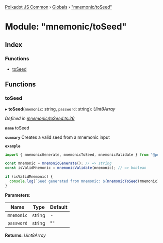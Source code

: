 [Polkadot JS Common](../README.md) › [Globals](../globals.md) › ["mnemonic/toSeed"](_mnemonic_toseed_.md)

# Module: "mnemonic/toSeed"

## Index

### Functions

* [toSeed](_mnemonic_toseed_.md#toseed)

## Functions

###  toSeed

▸ **toSeed**(`mnemonic`: string, `password`: string): *Uint8Array*

*Defined in [mnemonic/toSeed.ts:26](https://github.com/polkadot-js/common/blob/27c474bd/packages/util-crypto/src/mnemonic/toSeed.ts#L26)*

**`name`** toSeed

**`summary`** Creates a valid seed from a mnemonic input

**`example`** 
<BR>

```javascript
import { mnemonicGenerate, mnemonicToSeed, mnemonicValidate } from '@polkadot/util-crypto';

const mnemonic = mnemonicGenerate(); // => string
const isValidMnemonic = mnemonicValidate(mnemonic); // => boolean

if (isValidMnemonic) {
  console.log(`Seed generated from mnemonic: ${mnemonicToSeed(mnemonic)}`); => u8a
}
```

**Parameters:**

Name | Type | Default |
------ | ------ | ------ |
`mnemonic` | string | - |
`password` | string | "" |

**Returns:** *Uint8Array*
